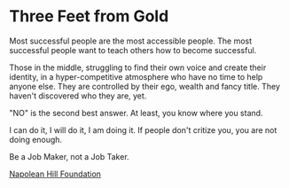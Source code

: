 # Three Feet from Gold

Most successful people are the most accessible people.
The most successful people want to teach others how to become successful.

Those in the middle, struggling to find their own voice and create their identity, in a hyper-competitive atmosphere who have no time to help anyone else. They are controlled by their ego, wealth and fancy title. They haven't discovered who they are, yet.

"NO" is the second best answer. At least, you know where you stand.

I can do it, I will do it, I am doing it.
If people don't critize you, you are not doing enough.

Be a Job Maker, not a Job Taker.

[Napolean Hill Foundation](https://www.naphill.org)
